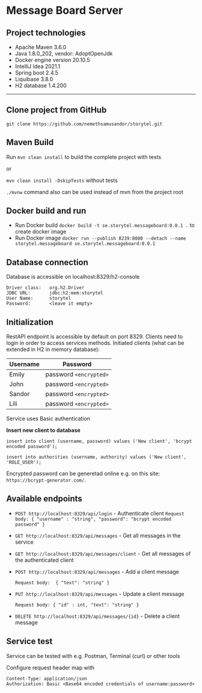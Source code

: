 # Message Board Server

## Project technologies
* Apache Maven 3.6.0
* Java 1.8.0_202, vendor: AdoptOpenJdk
* Docker engine version 20.10.5
* IntelliJ Idea 2021.1
* Spring boot 2.4.5
* Liquibase 3.8.0
* H2 database 1.4.200

---

## Clone project from GitHub
```git clone https://github.com/nemethsamusandor/storytel.git```

## Maven Build
Run ```mvn clean install``` to build the complete project with tests

or

```mvn clean install -DskipTests``` without tests

```./mvnw``` command also can be used instead of mvn from the project root

## Docker build and run
* Run Docker build ```docker build -t se.storytel.messageboard:0.0.1 .``` to create docker image
* Run Docker image ```docker run --publish 8239:8080 --detach --name storytel.messageboard se.storytel.messageboard:0.0.1```

## Database connection
Database is accessible on localhost:8329/h2-console
````
Driver class:   org.h2.Driver
JDBC URL:       jdbc:h2:mem:storytel
User Name:      storytel
Password:       <leave it empty>
````

## Initialization
RestAPI endpoint is accessible by default on port 8329.
Clients need to login in order to access services methods.
Initiated clients (what can be extended in H2 in memory database):

Username|Password
--------|---------
Emily   | password `<encrypted>`
John    | password `<encrypted>`
Sandor  | password `<encrypted>`
Lili    | password `<encrypted>`

Service uses Basic authentication

**Insert new client to database** 
````
insert into client (username, password) values ('New client', 'bcrypt encoded password');

insert into authorities (username, authority) values ('New client', 'ROLE_USER');
````

Encrypted password can be generetad online e.g. on this site: ``https://bcrypt-generator.com/``.

## Available endpoints

* ```POST http://localhost:8329/api/login``` - Authenticate client
  ``Request body:
  {
  "username" : "string",
  "password": "bcrypt encoded password"
  }
  ``
* ```GET http://localhost:8329/api/messages``` - Get all messages in the service 
* ```GET http://localhost:8329/api/messages/client``` - Get all messages of the authenticated client
* ```POST http://localhost:8329/api/messages``` - Add a client message
  
  ``Request body: 
    {
    "text": "string"
    }
  ``
* ```PUT http://localhost:8329/api/messages``` - Update a client message

  ``Request body:
  {
  "id" : int,
  "text": "string"
  }
  ``
* ```DELETE http://localhost:8329/api/messages/{id}``` - Delete a client message

## Service test
Service can be tested with e.g. Postman, Terminal (curl) or other tools

Configure request header map with
```
Content-Type: application/json
Authorization: Basic <Base64 encoded credentials of username:password>
```
